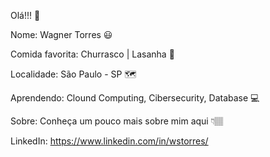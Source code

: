 Olá!!! 👋

Nome: Wagner Torres 😃

Comida favorita: Churrasco | Lasanha 🍖

Localidade: São Paulo - SP 🗺️

Aprendendo: Clound Computing, Cibersecurity, Database 💻

Sobre: Conheça um pouco mais sobre mim aqui 👇🏽

LinkedIn: https://www.linkedin.com/in/wstorres/
